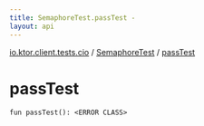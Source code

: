 ```yaml
---
title: SemaphoreTest.passTest - 
layout: api
---
```


<div class='api-docs-breadcrumbs'><a href="../index.html">io.ktor.client.tests.cio</a> / <a href="index.html">SemaphoreTest</a> / <a href="./pass-test.html">passTest</a></div>

# passTest

<div class="signature"><code><span class="keyword">fun </span><span class="identifier">passTest</span><span class="symbol">(</span><span class="symbol">)</span><span class="symbol">: </span><span class="identifier">&lt;ERROR CLASS&gt;</span></code></div>
